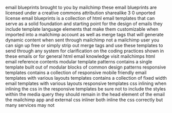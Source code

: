 email blueprints brought to you by mailchimp these email blueprints are licensed under a creative commons attribution sharealike 3 0 unported license email blueprints is a collection of html email templates that can serve as a solid foundation and starting point for the design of emails they include template language elements that make them customizable when imported into a mailchimp account as well as merge tags that will generate dynamic content when sent through mailchimp not a mailchimp user you can sign up free or simply strip out merge tags and use these templates to send through any system for clarification on the coding practices shown in these emails or for general html email knowledge visit mailchimps html email reference contents modular template patterns contains a single template built out of modular blocks of common design patterns responsive templates contains a collection of responsive mobile friendly email templates with various layouts templates contains a collection of fixed width email templates with various layouts responsive templates css inlining when inlining the css in the responsive templates be sure not to include the styles within the media query they should remain in the head element of the email the mailchimp app and external css inliner both inline the css correctly but many services may not